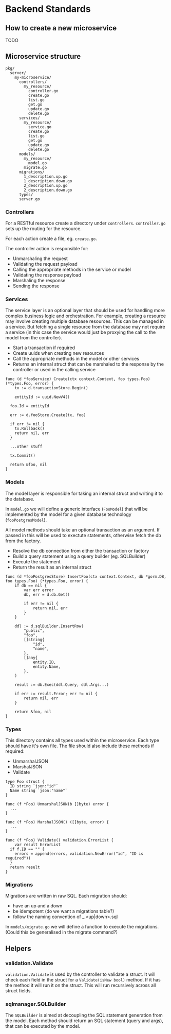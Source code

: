 # Backend Standards

## How to create a new microservice

TODO

## Microservice structure

```
pkg/
  server/
    my-microservice/
      controllers/
        my_resource/
          controller.go
          create.go
          list.go
          get.go
          update.go
          delete.go
      services/
        my_resource/
          service.go
          create.go
          list.go
          get.go
          update.go
          delete.go
      models/
        my_resource/
          model.go
        migrate.go
      migrations/
        1_description.up.go
        1_description.down.go
        2_description.up.go
        2_description.down.go
      types/
      server.go
```

### Controllers

For a RESTful resource create a directory under `controllers`.
`controller.go` sets up the routing for the resource.

For each action create a file, eg. `create.go`.

The controller action is responsible for:
- Unmarshaling the request
- Validating the request payload
- Calling the appropriate methods in the service or model
- Validating the response payload
- Marshaling the response
- Sending the response

### Services

The service layer is an optional layer that should be used for handling more complex business logic and orchestration.
For example, creating a resource may involve creating multiple database resources. This can be managed in a service.
But fetching a single resource from the database may not require a service (in this case the service would just be proxying the call to the model from the controller).

- Start a transaction if required
- Create uuids when creating new resources
- Call the appropriate methods in the model or other services
- Returns an internal struct that can be marshaled to the response by the controller or used in the calling service

```
func (d *fooService) Create(ctx context.Context, foo types.Foo) (*types.Foo, error) {
	tx := d.transactionStore.Begin()

	entityId := uuid.NewV4()

  foo.Id = entityId

  err := d.fooStore.Create(tx, foo)

  if err != nil {
    tx.Rollback()
    return nil, err
  }

  ...other stuff

  tx.Commit()

  return &foo, nil
}
```

### Models

The model layer is responsible for taking an internal struct and writing it to the database.

In `model.go` we will define a generic interface (`FooModel`) that will be implemented by the model for a given database technology (`fooPostgresModel`). 

All model methods should take an optional transaction as an argument.
If passed in this will be used to exectute statements, otherwise fetch the db from the factory.

- Resolve the db connection from either the transaction or factory
- Build a query statement using a query builder (eg. SQLBuilder)
- Execute the statement
- Return the result as an internal struct

```
func (d *fooPostgresStore) InsertFoo(ctx context.Context, db *gorm.DB, foo types.Foo) (*types.Foo, error) {
	if db == nil {
		var err error
		db, err = d.db.Get()

		if err != nil {
			return nil, err
		}
	}

	ddl := d.sqlBuilder.InsertRow(
		"public",
		"foo",
		[]string{
			"id",
			"name",
		},
		[]any{
			entity.ID,
			entity.Name,
		},
	)

	result := db.Exec(ddl.Query, ddl.Args...)

	if err := result.Error; err != nil {
		return nil, err
	}

	return &foo, nil
}
```

### Types

This directory contains all types used within the microservice.
Each type should have it's own file.
The file should also include these methods if required:

- UnmarshalJSON
- MarshalJSON
- Validate

```
type Foo struct {
  ID string `json:"id"`
  Name string `json:"name"`
}

func (f *Foo) UnmarshalJSON(b []byte) error {
  ...
}

func (f *Foo) MarshalJSON() ([]byte, error) {
  ...
}

func (f *Foo) Validate() validation.ErrorList {
	var result ErrorList
  if f.ID == "" {
    errors = append(errors, validation.NewError("id", "ID is required"))
  }
  return result
}
```

### Migrations

Migrations are written in raw SQL.
Each migration should:
 - have an up and a down
 - be idempotent (do we want a migrations table?)
 - follow the naming convention of <migration order number>_<description of migration>.<up|down>.sql

In `models/migrate.go` we will define a function to execute the migrations. (Could this be generalised in the migrate command?)

## Helpers 

### validation.Validate

`validation.Validate` is used by the controller to validate a struct.
It will check each field in the struct for a `Validate(isNew bool)` method.
If it has the method it will run it on the struct.
This will run recursively across all struct fields.

### sqlmanager.SQLBuilder

The `SQLBuilder` is aimed at decoupling the SQL statement generation from the model.
Each method should return an SQL statement (query and args), that can be executed by the model.